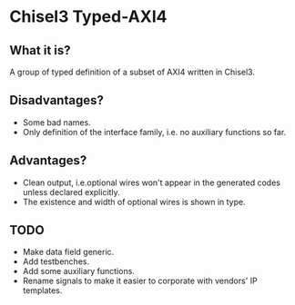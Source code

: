 Chisel3 Typed-AXI4
=======================

## What it is?

A group of typed definition of a subset of AXI4 written in Chisel3.

## Disadvantages?

- Some bad names.
- Only definition of the interface family, i.e. no auxiliary functions so far.

## Advantages?

- Clean output, i.e.optional wires won't appear in the generated codes unless declared explicitly.
- The existence and width of optional wires is shown in type.

## TODO

- Make data field generic.
- Add testbenches.
- Add some auxiliary functions.
- Rename signals to make it easier to corporate with vendors' IP templates.
